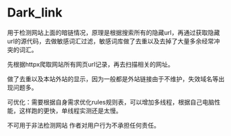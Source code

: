 # Dark_link
用于检测网站上面的暗链情况，原理是根据搜索所有的隐藏url，再通过获取隐藏url的源代码，去做敏感词汇过滤，敏感词库做了去重以及去掉了大量多余经常冲突的词汇。

先根据httpx爬取网站所有网页url记录，再去扫描相关的网址。

做了去重以及本站外站的显示，因为一般都是外站链接由于不维护，失效域名等出现问题多。

可优化：需要根据自身需求优化rules规则表，可以增加多线程，根据自己电脑性能，这样跑的更快，单线程实测还是太慢。

不可用于非法检测网站     作者对用户行为不承担任何责任。
